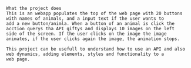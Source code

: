 
    What the project does
    This is an webapp populates the top of the web page with 20 buttons with names of animals, and a input text if the user wants to
    add a new button/animla. When a button of an animal is click the acction querys tha API giftys and displays 10 images on the left
    side of the screen. If the user clicks on the image the image animates, if the user clicks again the image, the animation stops.
    
    This project can be usefull to understand how to use an API and also web dynamics, adding elements, styles and functionality to a
    web page.
    
    
